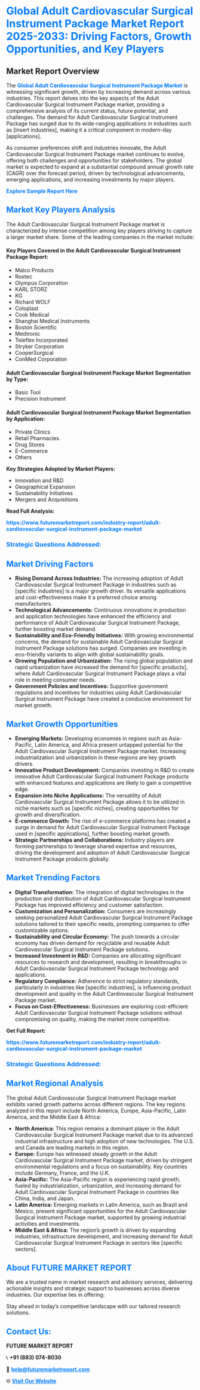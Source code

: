 <h1 style="color: #007BFF;">Global Adult Cardiovascular Surgical Instrument Package Market Report 2025-2033: Driving Factors, Growth Opportunities, and Key Players</h1>

<section id="overview">
<h2>Market Report Overview</h2>
<p>The <a href="https://www.futuremarketreport.com/industry-report/adult-cardiovascular-surgical-instrument-package-market" style="color: #007BFF; text-decoration: none;"><strong>Global Adult Cardiovascular Surgical Instrument Package Market</strong></a> is witnessing significant growth, driven by increasing demand across various industries. This report delves into the key aspects of the Adult Cardiovascular Surgical Instrument Package market, providing a comprehensive analysis of its current status, future potential, and challenges. The demand for Adult Cardiovascular Surgical Instrument Package has surged due to its wide-ranging applications in industries such as [insert industries], making it a critical component in modern-day [applications].</p>
<p>As consumer preferences shift and industries innovate, the Adult Cardiovascular Surgical Instrument Package market continues to evolve, offering both challenges and opportunities for stakeholders. The global market is expected to expand at a substantial compound annual growth rate (CAGR) over the forecast period, driven by technological advancements, emerging applications, and increasing investments by major players.</p>
</section>

<section id="overview">
<p><a href="https://www.futuremarketreport.com/request-sample/reportId=104348" style="color: #007BFF; text-decoration: none;"><strong>Explore Sample Report Here</strong></a></p>
</section>

<section id="key-players">
<h2 style="color: #007BFF;">Market Key Players Analysis</h2>
<p>The Adult Cardiovascular Surgical Instrument Package market is characterized by intense competition among key players striving to capture a larger market share. Some of the leading companies in the market include:</p>
<h4>Key Players Covered in the Adult Cardiovascular Surgical Instrument Package Report:</h4>
<ul><li>Malco Products</li><li>Roxtec</li><li>Olympus Corporation</li><li>KARL STORZ</li><li>KG</li><li>Richard WOLF</li><li>Coloplast</li><li>Cook Medical</li><li>Shanghai Medical Instruments</li><li>Boston Scientific</li><li>Medtronic</li><li>Teleflex Incorporated</li><li>Stryker Corporation</li><li>CooperSurgical</li><li>ConMed Corporation</li></ul>
<h4>Adult Cardiovascular Surgical Instrument Package Market Segmentation by Type:</h4>
<ul><li>Basic Tool</li><li>Precision Instrument</li></ul>

<h4>Adult Cardiovascular Surgical Instrument Package Market Segmentation by Application:</h4>
<ul><li>Private Clinics</li><li>Retail Pharmacies</li><li>Drug Stores</li><li>E-Commerce</li><li>Others</li></ul>
<p><strong>Key Strategies Adopted by Market Players:</strong></p>
<ul>
<li>Innovation and R&D</li>
<li>Geographical Expansion</li>
<li>Sustainability Initiatives</li>
<li>Mergers and Acquisitions</li>
</ul>
</section>

<section>
<p><strong>Read Full Analysis: </strong></p><a href="https://www.futuremarketreport.com/industry-report/adult-cardiovascular-surgical-instrument-package-market" style="color: #007BFF; text-decoration: none;"><strong>https://www.futuremarketreport.com/industry-report/adult-cardiovascular-surgical-instrument-package-market</strong></a>
<h3 style="color: #007BFF;">Strategic Questions Addressed:</h3>
</section>

<section id="driving-factors">
<h2 style="color: #007BFF;">Market Driving Factors</h2>
<ul>
<li><strong>Rising Demand Across Industries:</strong> The increasing adoption of Adult Cardiovascular Surgical Instrument Package in industries such as [specific industries] is a major growth driver. Its versatile applications and cost-effectiveness make it a preferred choice among manufacturers.</li>
<li><strong>Technological Advancements:</strong> Continuous innovations in production and application technologies have enhanced the efficiency and performance of Adult Cardiovascular Surgical Instrument Package, further boosting market demand.</li>
<li><strong>Sustainability and Eco-Friendly Initiatives:</strong> With growing environmental concerns, the demand for sustainable Adult Cardiovascular Surgical Instrument Package solutions has surged. Companies are investing in eco-friendly variants to align with global sustainability goals.</li>
<li><strong>Growing Population and Urbanization:</strong> The rising global population and rapid urbanization have increased the demand for [specific products], where Adult Cardiovascular Surgical Instrument Package plays a vital role in meeting consumer needs.</li>
<li><strong>Government Policies and Incentives:</strong> Supportive government regulations and incentives for industries using Adult Cardiovascular Surgical Instrument Package have created a conducive environment for market growth.</li>
</ul>
</section>

<section id="growth-opportunities">
<h2 style="color: #007BFF;">Market Growth Opportunities</h2>
<ul>
<li><strong>Emerging Markets:</strong> Developing economies in regions such as Asia-Pacific, Latin America, and Africa present untapped potential for the Adult Cardiovascular Surgical Instrument Package market. Increasing industrialization and urbanization in these regions are key growth drivers.</li>
<li><strong>Innovative Product Development:</strong> Companies investing in R&D to create innovative Adult Cardiovascular Surgical Instrument Package products with enhanced features and applications are likely to gain a competitive edge.</li>
<li><strong>Expansion into Niche Applications:</strong> The versatility of Adult Cardiovascular Surgical Instrument Package allows it to be utilized in niche markets such as [specific niches], creating opportunities for growth and diversification.</li>
<li><strong>E-commerce Growth:</strong> The rise of e-commerce platforms has created a surge in demand for Adult Cardiovascular Surgical Instrument Package used in [specific applications], further boosting market growth.</li>
<li><strong>Strategic Partnerships and Collaborations:</strong> Industry players are forming partnerships to leverage shared expertise and resources, driving the development and adoption of Adult Cardiovascular Surgical Instrument Package products globally.</li>
</ul>
</section>

<section id="trending-factors">
<h2 style="color: #007BFF;">Market Trending Factors</h2>
<ul>
<li><strong>Digital Transformation:</strong> The integration of digital technologies in the production and distribution of Adult Cardiovascular Surgical Instrument Package has improved efficiency and customer satisfaction.</li>
<li><strong>Customization and Personalization:</strong> Consumers are increasingly seeking personalized Adult Cardiovascular Surgical Instrument Package solutions tailored to their specific needs, prompting companies to offer customizable options.</li>
<li><strong>Sustainability and Circular Economy:</strong> The push towards a circular economy has driven demand for recyclable and reusable Adult Cardiovascular Surgical Instrument Package solutions.</li>
<li><strong>Increased Investment in R&D:</strong> Companies are allocating significant resources to research and development, resulting in breakthroughs in Adult Cardiovascular Surgical Instrument Package technology and applications.</li>
<li><strong>Regulatory Compliance:</strong> Adherence to strict regulatory standards, particularly in industries like [specific industries], is influencing product development and quality in the Adult Cardiovascular Surgical Instrument Package market.</li>
<li><strong>Focus on Cost-Effectiveness:</strong> Businesses are exploring cost-efficient Adult Cardiovascular Surgical Instrument Package solutions without compromising on quality, making the market more competitive.</li>
</ul>
</section>

<section>
<p><strong>Get Full Report: </strong></p><a href="https://www.futuremarketreport.com/industry-report/adult-cardiovascular-surgical-instrument-package-market" style="color: #007BFF; text-decoration: none;"><strong>https://www.futuremarketreport.com/industry-report/adult-cardiovascular-surgical-instrument-package-market</strong></a>
<h3 style="color: #007BFF;">Strategic Questions Addressed:</h3>
</section>


<section id="regional-analysis">
<h2 style="color: #007BFF;">Market Regional Analysis</h2>
<p>The global Adult Cardiovascular Surgical Instrument Package market exhibits varied growth patterns across different regions. The key regions analyzed in this report include North America, Europe, Asia-Pacific, Latin America, and the Middle East & Africa:</p>
<ul>
<li><strong>North America:</strong> This region remains a dominant player in the Adult Cardiovascular Surgical Instrument Package market due to its advanced industrial infrastructure and high adoption of new technologies. The U.S. and Canada are leading markets in this region.</li>
<li><strong>Europe:</strong> Europe has witnessed steady growth in the Adult Cardiovascular Surgical Instrument Package market, driven by stringent environmental regulations and a focus on sustainability. Key countries include Germany, France, and the U.K.</li>
<li><strong>Asia-Pacific:</strong> The Asia-Pacific region is experiencing rapid growth, fueled by industrialization, urbanization, and increasing demand for Adult Cardiovascular Surgical Instrument Package in countries like China, India, and Japan.</li>
<li><strong>Latin America:</strong> Emerging markets in Latin America, such as Brazil and Mexico, present significant opportunities for the Adult Cardiovascular Surgical Instrument Package market, supported by growing industrial activities and investments.</li>
<li><strong>Middle East & Africa:</strong> The region’s growth is driven by expanding industries, infrastructure development, and increasing demand for Adult Cardiovascular Surgical Instrument Package in sectors like [specific sectors].</li>
</ul>
</section>

<footer>
<h2 style="color: #007BFF;">About FUTURE MARKET REPORT</h2>
<p>We are a trusted name in market research and advisory services, delivering actionable insights and strategic support to businesses across diverse industries. Our expertise lies in offering:</p>

<p>Stay ahead in today’s competitive landscape with our tailored research solutions.</p>

<h2 style="color: #007BFF;">Contact Us:</h2>
<p><strong>FUTURE MARKET REPORT</strong></p>
<p>📞 <strong>+91 (883) 074-8030</strong></p>
<p>📧 <strong><a href="mailto:help@futuremarketreport.com" style="color: #007BFF;">help@futuremarketreport.com</a></strong></p>
<p>🌐 <strong><a href="https://www.futuremarketreport.com/" style="color: #007BFF;">Visit Our Website</a></strong></p>
</footer>